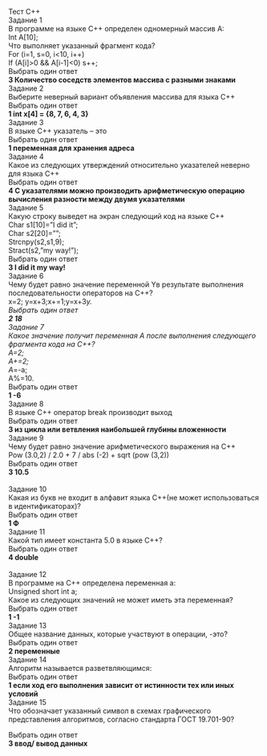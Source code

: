 Тест С++ <br>
Задание 1<br>
В программе на языке С++ определен одномерный массив А:<br>
Int A[10];<br>
Что выполняет указанный фрагмент кода?<br>
For (i=1, s=0, i<10, i++)<br>
If (A[i]>0 && A[i-1]<0) s++;<br>
Выбрать один ответ<br>
<b>3 Количество соседств элементов массива с разными знаками<br></b>
Задание 2<br>
Выберите неверный вариант объявления массива для языка С++<br>
Выбрать один ответ<br>
<b>1 int x[4] = {8, 7, 6, 4, 3}<br></b>
Задание 3<br>
В языке С++ указатель – это<br>
Выбрать один ответ<br>
<b>1 переменная для хранения адреса<br></b>
Задание 4<br>
Какое из следующих утверждений относительно указателей неверно для языка С++<br>
Выбрать один ответ<br>
<b>4 С указателями можно производить арифметическую операцию вычисления разности между двумя указателями<br></b>
Задание 5<br>
Какую строку выведет на экран следующий код на языке С++<br>
Char s1[10]=”I did it”;<br>
Char s2[20]=””;<br>
Strcnpy(s2,s1,9);<br>
Stract(s2,”my way!”);<br>
Выбрать один ответ<br>
<b>3 I did it my way!<br></b>
Задание 6<br>
Чему будет равно значение переменной Yв результате выполнения последовательности операторов на С++?<br>
x=2; y=x+3;x+=1;y=x+3*y.<br>
Выбрать один ответ<br>
<b>2 18<br></b>
Задание 7<br>
Какое значение получит переменная A после выполнения следующего фрагмента кода на С++?<br>
A=2;<br>
A+=2;<br>
A*=-a;<br>
A%=10.<br>
Выбрать один ответ<br>
<b>1 -6<br></b>
Задание 8<br>
В языке С++ оператор break производит выход<br>
Выбрать один ответ<br>
<b>3 из цикла или ветвления наибольшей глубины вложенности<br></b>
Задание 9<br>
Чему будет равно значение арифметического выражения на С++<br>
Pow (3.0,2) / 2.0 + 7 / abs (-2) + sqrt (pow (3,2))<br>
Выбрать один ответ<br>
<b>3 10.5<br></b>
 <br>
Задание 10<br>
Какая из букв не входит в алфавит языка С++(не может использоваться в идентификаторах)?<br>
Выбрать один ответ<br>
<b>1 Ф<br></b>
Задание 11<br>
Какой тип имеет константа 5.0 в языке С++?<br>
Выбрать один ответ<br>
<b>4 double<br></b>
<br>
Задание 12<br>
В программе на С++ определена переменная а:<br>
Unsigned short int a;<br>
Какое из следующих значений не может иметь эта переменная?<br>
Выбрать один ответ<br>
<b>1 -1<br></b>
Задание 13<br>
Общее название данных, которые участвуют в операции, -это?<br>
Выбрать один ответ<br>
<b>2 переменные<br></b>
Задание 14<br>
Алгоритм называется разветвляющимся:<br>
Выбрать один ответ<br>
<b>1 если ход его выполнения зависит от истинности тех или иных условий<br></b>
Задание 15<br>
Что обозначает указанный символ в схемах графического представления алгоритмов, согласно стандарта ГОСТ 19.701-90?<br>
 
Выбрать один ответ<br>
<b>3 ввод/ вывод данных<br></b>

